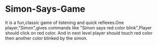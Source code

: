 # Simon-Says-Game
It is a fun,classic game of listening and quick reflexes.One player,"Simon",gives commands like "Simon says red color blink",Player should click on red color. And in next level player should touch red color then another color blinked by the simon.
